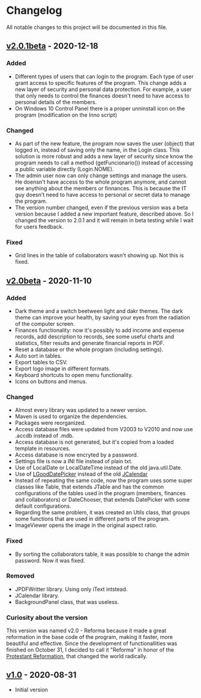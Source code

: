 # Changelog

All notable changes to this project will be documented in this file.

## [v2.0.1beta] - 2020-12-18

### Added
- Different types of users that can login to the program. Each type of user grant access to specific features of the program. This change adds a new layer of security and personal data protection. For example, a user that only needs to control the finances doesn't need to have access to personal details of the members.
- On Windows 10 Control Panel there is a proper unninstall icon on the program (modification on the Inno script)

### Changed
- As part of the new feature, the program now saves the user (object) that logged in, instead of saving only the name, in the Login class. This solution is more robust and adds a new layer of security since know the program needs to call a method (getFuncionario()) instead of accessing a public variable directly (Login.NOME).
- The admin user now can only change settings and manage the users. He doensn't have access to the whole program anymore, and cannot see anything about the members or finnances. This is because the IT guy doesn't need to have access to personal or secret data to manage the program.
- The version number changed, even if the previous version was a beta version because I added a new important feature, described above. So I changed the version to 2.0.1 and it will remain in beta testing while I wait for users feedback.

### Fixed
- Grid lines in the table of collaborators wasn't showing up. Not this is fixed.


## [v2.0beta] - 2020-11-10

### Added
- Dark theme and a switch beetween light and dakr themes. The dark theme can improve your health, by saving your eyes from the radiation of the computer screen.
- Finances functionality: now it's possibly to add income and expense records, add description to records, see some useful charts and statistics, filter results and generate financial reports in PDF.
- Reset a database or the whole program (including settings).
- Auto sort in tables.
- Export tables to CSV.
- Export logo image in different formats.
- Keyboard shortcuts to open menu functionality.
- Icons on buttons and menus.

### Changed
- Almost every library was updated to a newer version.
- Maven is used to organize the dependencies.
- Packages were reorganized.
- Access database files were updated from V2003 to V2010 and now use .accdb instead of .mdb.
- Access database is not generated, but it's copied from a loaded template in resources.
- Access database is now encryted by a password.
- Settings file is now a INI file instead of plain txt.
- Use of LocalDate or LocalDateTime instead of the old java.util.Date.
- Use of [LGoodDatePicker]("https://github.com/LGoodDatePicker/LGoodDatePicker") instead of the old [JCalendar]("https://github.com/toedter/jcalendar")
- Instead of repeating the same code, now the program uses some super classes like Table, that extends JTable and has the common configurations of the tables used in the program (members, finances and collaborators) or DateChooser, that extends DatePicker with some default configurations.
- Regarding the same problem, it was created an Utils class, that groups some functions that are used in different parts of the program.
- ImageViewer opens the image in the original aspect ratio.

### Fixed
- By sorting the collaborators table, it was possible to change the admin password. Now it was fixed.

### Removed
- JPDFWritter library. Using only iText intstead.
- JCalendar library.
- BackgroundPanel class, that was useless.

### Curiosity about the version
This version was named v2.0 - Reforma because it made a great reformation in the base code of the program, making it faster, more beautiful and effective. Since the development of functionallities was finished
on October 31, I decided to call it "Reforma" in honor of the [Protestant Reformation]("https://www.history.com/topics/reformation/reformation"), that changed the world radically.


## [v1.0] - 2020-08-31
- Initial version


[v2.0.1beta]: https://github.com/dariopereiradp/IB_Fam_Com_Cristo/compare/v1.0...v2.0beta-Reforma
[v2.0beta]: https://github.com/dariopereiradp/IB_Fam_Com_Cristo/compare/v1.0...v2.0beta-Reforma
[v1.0]: https://github.com/dariopereiradp/IB_Fam_Com_Cristo/releases/tag/v1.0
